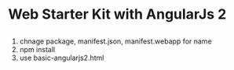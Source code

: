 # Web Starter Kit with AngularJs 2

##

1. chnage package, manifest.json, manifest.webapp for name
2. npm install
3. use basic-angularjs2.html

